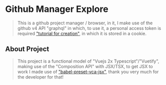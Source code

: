 # Github Manager Explore

> This is a github project manager / browser, in it, I make use of the github v4 API "graphql" in which, to use it, a personal access token is required ["tutorial for creation"](https://www.google.com), in which it is stored in a cookie.  

## About Project

> This project is a functional model of "Vuejs 2x Typescript"/"Vuetify", making use of the "Composition API" with JSX/TSX, to get JSX to work I made use of ["babel-preset-vca-jsx"](https://github.com/luwanquan/babel-preset-vca-jsx), thank you very much for the developer for that!

